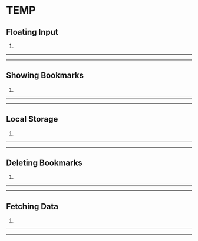 # TEMP

## Floating Input

1.

---

---

## Showing Bookmarks

1.

---

---

## Local Storage

1.

---

---

## Deleting Bookmarks

1.

---

---

## Fetching Data

1.

---

---
